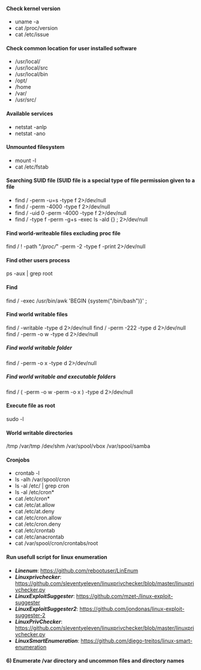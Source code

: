 #### Check kernel version
- uname -a
- cat /proc/version
- cat /etc/issue

#### Check common location for user installed software
- /usr/local/
- /usr/local/src
- /usr/local/bin
- /opt/
- /home
- /var/
- /usr/src/

#### Available services
- netstat -anlp
- netstat -ano

#### Unmounted filesystem
- mount -l
- cat /etc/fstab

#### Searching SUID file (SUID file is a special type of file permission given to a file
- find / -perm -u=s -type f 2>/dev/null
- find / -perm -4000 -type f 2>/dev/null
- find / -uid 0 -perm -4000 -type f 2>/dev/null
- find / -type f -perm -g+s -exec ls -ald {} \; 2>/dev/null

#### Find world-writeable files excluding proc file
find / ! -path "*/proc/*" -perm -2 -type f -print 2>/dev/null

#### Find other users process
ps -aux | grep root

#### Find 
find / -exec /usr/bin/awk 'BEGIN {system("/bin/bash")}' ;

#### Find world writable files
find / -writable -type d 2>/dev/null
find / -perm -222 -type d 2>/dev/null
find / -perm -o w -type d 2>/dev/null
##### Find world writable folder
find / -perm -o x -type d 2>/dev/null
##### Find world writable and executable folders
find / \( -perm -o w -perm -o x \) -type d 2>/dev/null

#### Execute file as root
sudo -l

#### World writable directories
/tmp
/var/tmp
/dev/shm
/var/spool/vbox
/var/spool/samba

#### Cronjobs
- crontab -l
- ls -alh /var/spool/cron
- ls -al /etc/ | grep cron
- ls -al /etc/cron*
- cat /etc/cron*
- cat /etc/at.allow
- cat /etc/at.deny
- cat /etc/cron.allow
- cat /etc/cron.deny
- cat /etc/crontab
- cat /etc/anacrontab
- cat /var/spool/cron/crontabs/root

#### Run usefull script for linux enumeration
- ***Linenum***: https://github.com/rebootuser/LinEnum
- ***Linuxprivchecker***: https://github.com/sleventyeleven/linuxprivchecker/blob/master/linuxprivchecker.py
- ***LinuxExploitSuggester***: https://github.com/mzet-/linux-exploit-suggester
- ***LinuxExploitSuggester2***: https://github.com/jondonas/linux-exploit-suggester-2
- ***LinuxPrivChecker***: https://github.com/sleventyeleven/linuxprivchecker/blob/master/linuxprivchecker.py
- ***LinuxSmartEnumeration***: https://github.com/diego-treitos/linux-smart-enumeration

#### 6) Enumerate /var directory and uncommon files and directory names


